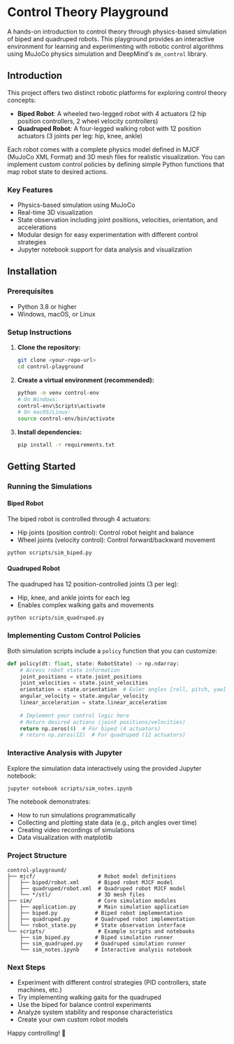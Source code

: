 # Control Theory Playground

A hands-on introduction to control theory through physics-based simulation of biped and quadruped robots. This playground provides an interactive environment for learning and experimenting with robotic control algorithms using MuJoCo physics simulation and DeepMind's `dm_control` library.

## Introduction

This project offers two distinct robotic platforms for exploring control theory concepts:

- **Biped Robot**: A wheeled two-legged robot with 4 actuators (2 hip position controllers, 2 wheel velocity controllers)
- **Quadruped Robot**: A four-legged walking robot with 12 position actuators (3 joints per leg: hip, knee, ankle)

Each robot comes with a complete physics model defined in MJCF (MuJoCo XML Format) and 3D mesh files for realistic visualization. You can implement custom control policies by defining simple Python functions that map robot state to desired actions.

### Key Features

- Physics-based simulation using MuJoCo
- Real-time 3D visualization
- State observation including joint positions, velocities, orientation, and accelerations
- Modular design for easy experimentation with different control strategies
- Jupyter notebook support for data analysis and visualization

## Installation

### Prerequisites

- Python 3.8 or higher
- Windows, macOS, or Linux

### Setup Instructions

1. **Clone the repository:**
   ```bash
   git clone <your-repo-url>
   cd control-playground
   ```

2. **Create a virtual environment (recommended):**
   ```bash
   python -m venv control-env
   # On Windows:
   control-env\Scripts\activate
   # On macOS/Linux:
   source control-env/bin/activate
   ```

3. **Install dependencies:**
   ```bash
   pip install -r requirements.txt
   ```

## Getting Started

### Running the Simulations

#### Biped Robot

The biped robot is controlled through 4 actuators:
- Hip joints (position control): Control robot height and balance
- Wheel joints (velocity control): Control forward/backward movement

```bash
python scripts/sim_biped.py
```

#### Quadruped Robot

The quadruped has 12 position-controlled joints (3 per leg):
- Hip, knee, and ankle joints for each leg
- Enables complex walking gaits and movements

```bash
python scripts/sim_quadruped.py
```

### Implementing Custom Control Policies

Both simulation scripts include a `policy` function that you can customize:

```python
def policy(dt: float, state: RobotState) -> np.ndarray:
    # Access robot state information
    joint_positions = state.joint_positions
    joint_velocities = state.joint_velocities
    orientation = state.orientation  # Euler angles [roll, pitch, yaw]
    angular_velocity = state.angular_velocity
    linear_acceleration = state.linear_acceleration
    
    # Implement your control logic here
    # Return desired actions (joint positions/velocities)
    return np.zeros(4)  # For biped (4 actuators)
    # return np.zeros(12)  # For quadruped (12 actuators)
```

### Interactive Analysis with Jupyter

Explore the simulation data interactively using the provided Jupyter notebook:

```bash
jupyter notebook scripts/sim_notes.ipynb
```

The notebook demonstrates:
- How to run simulations programmatically
- Collecting and plotting state data (e.g., pitch angles over time)
- Creating video recordings of simulations
- Data visualization with matplotlib

### Project Structure

```
control-playground/
├── mjcf/                    # Robot model definitions
│   ├── biped/robot.xml      # Biped robot MJCF model
│   ├── quadruped/robot.xml  # Quadruped robot MJCF model
│   └── */stl/               # 3D mesh files
├── sim/                     # Core simulation modules
│   ├── application.py       # Main simulation application
│   ├── biped.py            # Biped robot implementation
│   ├── quadruped.py        # Quadruped robot implementation
│   └── robot_state.py      # State observation interface
└── scripts/                 # Example scripts and notebooks
    ├── sim_biped.py        # Biped simulation runner
    ├── sim_quadruped.py    # Quadruped simulation runner
    └── sim_notes.ipynb     # Interactive analysis notebook
```

### Next Steps

- Experiment with different control strategies (PID controllers, state machines, etc.)
- Try implementing walking gaits for the quadruped
- Use the biped for balance control experiments
- Analyze system stability and response characteristics
- Create your own custom robot models

Happy controlling! 🤖